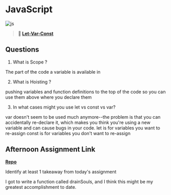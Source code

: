 # JavaScript

![js](https://bcw.blob.core.windows.net/public/img/courses/js.gif)

> **📖 [Let-Var-Const](https://codeworksacademy.com/fs-student-guide/resources/wk2/01-Let-Var-Const)**

## Questions

1. What is Scope ?

The part of the code a variable is available in

2. What is Hoisting ?

pushing variables and function definitions to the top of the code so you can use them above where you declare them

3. In what cases might you use let vs const vs var?

var doesn't seem to be used much anymore--the problem is that you can accidentally re-declare it, which makes you think you're using a new variable and can cause bugs in your code.
let is for variables you want to re-assign
const is for variables you don't want to re-assign



## Afternoon Assignment Link

**[Repo](https://github.com/tebazele/hocus-pocus)**

Identify at least 1 takeaway from today's assignment

I got to write a function called drainSouls, and I think this might be my greatest accomplishment to date.



